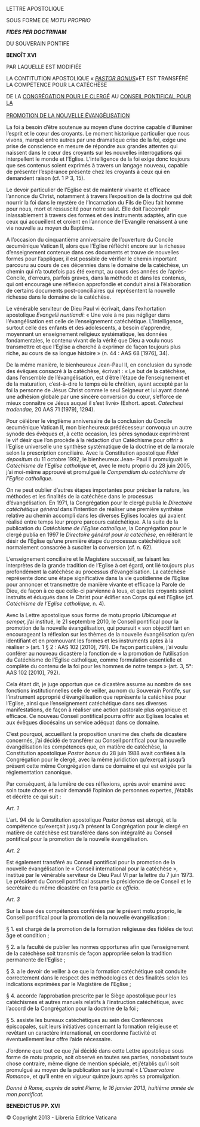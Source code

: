 LETTRE APOSTOLIQUE

SOUS FORME DE *MOTU PROPRIO*

***FIDES PER DOCTRINAM***

DU SOUVERAIN PONTIFE

**BENOÎT XVI**

PAR LAQUELLE EST MODIFIÉE

LA CONTITUTION APOSTOLIQUE « [*PASTOR BONUS*](/content/john-paul-ii/it/apost_constitutions/documents/hf_jp-ii_apc_19880628_pastor-bonus-index.html)»ET EST TRANSFÉRÉ LA COMPÉTENCE POUR LA CATÉCHÈSE

DE LA [CONGRÉGATION POUR LE CLERGÉ](http://www.vatican.va/roman_curia/congregations/cclergy/index_fr.htm) AU [CONSEIL PONTIFICAL POUR LA \
\
PROMOTION DE LA NOUVELLE ÉVANGÉLISATION](http://www.vatican.va/roman_curia/pontifical_councils/new-evangelization/index_fr.htm)

La foi a besoin d’être soutenue au moyen d’une doctrine capable d’illuminer l’esprit et le cœur des croyants. Le moment historique particulier que nous vivons, marqué entre autres par une dramatique crise de la foi, exige une prise de conscience en mesure de répondre aux grandes attentes qui naissent dans le cœur des croyants sur les nouvelles interrogations qui interpellent le monde et l’Eglise. L’intelligence de la foi exige donc toujours que ses contenus soient exprimés à travers un langage nouveau, capable de présenter l’espérance présente chez les croyants à ceux qui en demandent raison (cf. 1 P 3, 15).

Le devoir particulier de l’Eglise est de maintenir vivante et efficace l’annonce du Christ, notamment à travers l’exposition de la doctrine qui doit nourrir la foi dans le mystère de l’Incarnation du Fils de Dieu fait homme pour nous, mort et ressuscité pour notre salut. Elle doit l’accomplir inlassablement à travers des formes et des instruments adaptés, afin que ceux qui accueillent et croient en l’annonce de l’Evangile renaissent à une vie nouvelle au moyen du Baptême.

A l’occasion du cinquantième anniversaire de l’ouverture du Concile œcuménique Vatican II, alors que l’Eglise réfléchit encore sur la richesse d’enseignement contenue dans ces documents et trouve de nouvelles formes pour l’appliquer, il est possible de vérifier le chemin important parcouru au cours de ces décennies dans le domaine de la catéchèse, un chemin qui n’a toutefois pas été exempt, au cours des années de l’après-Concile, d’erreurs, parfois graves, dans la méthode et dans les contenus, qui ont encouragé une réflexion approfondie et conduit ainsi à l’élaboration de certains documents post-conciliaires qui représentent la nouvelle richesse dans le domaine de la catéchèse.

Le vénérable serviteur de Dieu Paul vi écrivait, dans l’exhortation apostolique *Evangelii nuntiandi*: « Une voie à ne pas négliger dans l’évangélisation est celle de l’enseignement catéchétique. L’intelligence, surtout celle des enfants et des adolescents, a besoin d’apprendre, moyennant un enseignement religieux systématique, les données fondamentales, le contenu vivant de la vérité que Dieu a voulu nous transmettre et que l’Eglise a cherché à exprimer de façon toujours plus riche, au cours de sa longue histoire » (n. 44 : AAS 68 [1976], 34).

De la même manière, le bienheureux Jean-Paul II, en conclusion du synode des évêques consacré à la catéchèse, écrivait : « Le but de la catéchèse, dans l’ensemble de l’évangélisation, est d’être l’étape de l’enseignement et de la maturation, c’est-à-dire le temps où le chrétien, ayant accepté par la foi la personne de Jésus Christ comme le seul Seigneur et lui ayant donné une adhésion globale par une sincère conversion du cœur, s’efforce de mieux connaître ce Jésus auquel il s’est livré» (Exhort. apost. *Catechesi tradendae,* 20 AAS 71 [1979], 1294).

Pour célébrer le vingtième anniversaire de la conclusion du Concile œcuménique Vatican II, mon bienheureux prédécesseur convoqua un autre synode des évêques et, à cette occasion, les pères synodaux exprimèrent le vif désir que l’on procède à la rédaction d’un Catéchisme pour offrir à l’Eglise universelle une synthèse systématique de la doctrine et de la morale selon la prescription conciliaire. Avec la Constitution apostolique *Fidei depositum* du 11 octobre 1992, le bienheureux Jean- Paul II promulguait le *Catéchisme de l’Eglise catholique* et, avec le motu proprio du 28 juin 2005, j’ai moi-même approuvé et promulgué le *Compendium du catéchisme de l’Eglise catholique*.

On ne peut oublier d’autres étapes importantes pour préciser la nature, les méthodes et les finalités de la catéchèse dans le processus d’évangélisation. En 1971, la Congrégation pour le clergé publia le *Directoire catéchétique général* dans l’intention de réaliser une première synthèse relative au chemin accompli dans les diverses Eglises locales qui avaient réalisé entre temps leur propre parcours catéchétique. A la suite de la publication du *Catéchisme de l’Eglise catholique*, la Congrégation pour le clergé publia en 1997 le *Directoire général pour la catéchèse*, en réitérant le désir de l’Eglise qu’une première étape du processus catéchétique soit normalement consacrée à susciter la conversion (cf. n. 62).

L’enseignement conciliaire et le Magistère successif, se faisant les interprètes de la grande tradition de l’Eglise à cet égard, ont lié toujours plus profondément la catéchèse au processus d’évangélisation. La catéchèse représente donc une étape significative dans la vie quotidienne de l’Eglise pour annoncer et transmettre de manière vivante et efficace la Parole de Dieu, de façon à ce que celle-ci parvienne à tous, et que les croyants soient instruits et éduqués dans le Christ pour édifier son Corps qui est l’Eglise (cf. *Catéchisme de l’Eglise catholique,* n. 4).

Avec la Lettre apostolique sous forme de motu proprio *Ubicumque et semper,* j’ai institué, le 21 septembre 2010, le Conseil pontifical pour la promotion de la nouvelle évangélisation, qui poursuit « son objectif tant en encourageant la réflexion sur les thèmes de la nouvelle évangélisation qu’en identifiant et en promouvant les formes et les instruments aptes à la réaliser » (art. 1 § 2 : AAS 102 [2010], 791). De façon particulière, j’ai voulu conférer au nouveau dicastère la fonction de « la promotion de l’utilisation du Catéchisme de l’Eglise catholique, comme formulation essentielle et complète du contenu de la foi pour les hommes de notre temps » (art. 3, 5°: AAS 102 [2010], 792).

Cela étant dit, je juge opportun que ce dicastère assume au nombre de ses fonctions institutionnelles celle de veiller, au nom du Souverain Pontife, sur l’instrument approprié d’évangélisation que représente la catéchèse pour l’Eglise, ainsi que l’enseignement catéchétique dans ses diverses manifestations, de façon à réaliser une action pastorale plus organique et efficace. Ce nouveau Conseil pontifical pourra offrir aux Eglises locales et aux évêques diocésains un service adéquat dans ce domaine.

C’est pourquoi, accueillant la proposition unanime des chefs de dicastère concernés, j’ai décidé de transférer au Conseil pontifical pour la nouvelle évangélisation les compétences que, en matière de catéchèse, la Constitution apostolique *Pastor bonus* du 28 juin 1988 avait confiées à la Congrégation pour le clergé, avec la même juridiction qu’exerçait jusqu’à présent cette même Congrégation dans ce domaine et qui est exigée par la réglementation canonique.

Par conséquent, à la lumière de ces réflexions, après avoir examiné avec soin toute chose et avoir demandé l’opinion de personnes expertes, j’établis et décrète ce qui suit :

*Art. 1*

L’art. 94 de la Constitution apostolique *Pastor bonus* est abrogé, et la compétence qu’exerçait jusqu’à présent la Congrégation pour le clergé en matière de catéchèse est transférée dans son intégralité au Conseil pontifical pour la promotion de la nouvelle évangélisation.

*Art. 2*

Est également transféré au Conseil pontifical pour la promotion de la nouvelle évangélisation le « Conseil international pour la catéchèse », institué par le vénérable serviteur de Dieu Paul VI par la lettre du 7 juin 1973. Le président du Conseil pontifical assume la présidence de ce Conseil et le secrétaire du même dicastère en fera partie *ex officio*.

*Art. 3*

Sur la base des compétences conférées par le présent motu proprio, le Conseil pontifical pour la promotion de la nouvelle évangélisation :

§ 1. est chargé de la promotion de la formation religieuse des fidèles de tout âge et condition ;

§ 2. a la faculté de publier les normes opportunes afin que l’enseignement de la catéchèse soit transmis de façon appropriée selon la tradition permanente de l’Eglise ;

§ 3. a le devoir de veiller à ce que la formation catéchétique soit conduite correctement dans le respect des méthodologies et des finalités selon les indications exprimées par le Magistère de l’Eglise ;

§ 4. accorde l’approbation prescrite par le Siège apostolique pour les catéchismes et autres manuels relatifs à l’instruction catéchétique, avec l’accord de la Congrégation pour la doctrine de la foi ;

§ 5. assiste les bureaux catéchétiques au sein des Conférences épiscopales, suit leurs initiatives concernant la formation religieuse et revêtant un caractère international, en coordonne l’activité et éventuellement leur offre l’aide nécessaire.

J’ordonne que tout ce que j’ai décidé dans cette Lettre apostolique sous forme de motu proprio, soit observé en toutes ses parties, nonobstant toute chose contraire, même digne de mention spéciale, et j’établis qu’il soit promulgué au moyen de la publication sur le journal « *L’Osservatore Romano*», et qu’il entre en vigueur quinze jours après sa promulgation.

*Donné à Rome, auprès de saint Pierre, le 16 janvier 2013, huitième année de mon pontificat.*

**BENEDICTUS PP. XVI**

© Copyright 2013 - Libreria Editrice Vaticana
